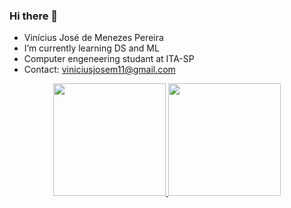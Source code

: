 ### Hi there 👋
- Vinícius José de Menezes Pereira
- I’m currently learning DS and ML
- Computer engeneering studant at ITA-SP
- Contact: viniciusjosem11@gmail.com

<div align="center">
  <a href="https://github.com/vinic011">
  <img height="180em" src="https://github-readme-stats.vercel.app/api?username=vinic011&show_icons=true&theme=dracula&include_all_commits=true&count_private=true"/>
  <img height="180em" src="https://github-readme-stats.vercel.app/api/top-langs/?username=vinic011&layout=compact&langs_count=7&theme=dracula"/>
</div>

